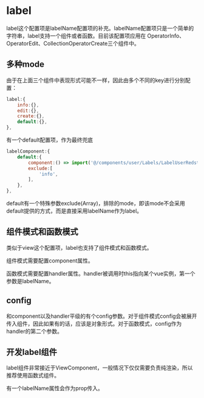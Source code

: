 # label

label这个配置项是labelName配置项的补充。labelName配置项只是一个简单的字符串，label支持一个组件或者函数。目前该配置项应用在 OperatorInfo、OperatorEdit、CollectionOperatorCreate三个组件中。

## 多种mode

由于在上面三个组件中表现形式可能不一样，因此由多个不同的key进行分别配置：

```javascript
label:{
    info:{},
    edit:{},
    create:{},
    default:{},
},
```

有一个default配置项，作为最终兜底

```javascript
labelComponent:{
    default:{
        component:() => import('@/components/user/Labels/LabelUserRedstar'),
        exclude:[
            'info',
        ],
    },
},
```

default有一个特殊参数exclude(Array)，排除的mode，即该mode不会采用default提供的方式，而是直接采用labelName作为label。

## 组件模式和函数模式

类似于view这个配置项，label也支持了组件模式和函数模式。

组件模式需要配置component属性。

函数模式需要配置handler属性。handler被调用时this指向某个vue实例，第一个参数是labelName。

## config

和component以及handler平级的有个config参数。对于组件模式config会被展开传入组件，因此如果有的话，应该是对象形式。对于函数模式，config作为handler的第二个参数。

## 开发label组件

label组件非常接近于ViewComponent，一般情况下仅仅需要负责纯渲染，所以推荐使用函数式组件。

有一个labelName属性会作为prop传入。
